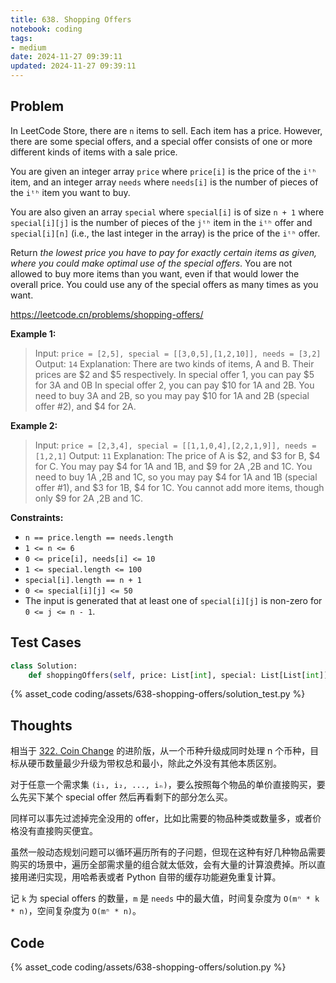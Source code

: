 ```yaml
---
title: 638. Shopping Offers
notebook: coding
tags:
- medium
date: 2024-11-27 09:39:11
updated: 2024-11-27 09:39:11
---
```

## Problem

In LeetCode Store, there are `n` items to sell. Each item has a price. However, there are some special offers, and a special offer consists of one or more different kinds of items with a sale price.

You are given an integer array `price` where `price[i]` is the price of the `iᵗʰ` item, and an integer array `needs` where `needs[i]` is the number of pieces of the `iᵗʰ` item you want to buy.

You are also given an array `special` where `special[i]` is of size `n + 1` where `special[i][j]` is the number of pieces of the `jᵗʰ` item in the `iᵗʰ` offer and `special[i][n]` (i.e., the last integer in the array) is the price of the `iᵗʰ` offer.

Return _the lowest price you have to pay for exactly certain items as given, where you could make optimal use of the special offers_. You are not allowed to buy more items than you want, even if that would lower the overall price. You could use any of the special offers as many times as you want.

<https://leetcode.cn/problems/shopping-offers/>

**Example 1:**

> Input: `price = [2,5], special = [[3,0,5],[1,2,10]], needs = [3,2]`
> Output: `14`
> Explanation: There are two kinds of items, A and B. Their prices are $2 and $5 respectively.
> In special offer 1, you can pay $5 for 3A and 0B
> In special offer 2, you can pay $10 for 1A and 2B.
> You need to buy 3A and 2B, so you may pay $10 for 1A and 2B (special offer #2), and $4 for 2A.

**Example 2:**

> Input: `price = [2,3,4], special = [[1,1,0,4],[2,2,1,9]], needs = [1,2,1]`
> Output: `11`
> Explanation: The price of A is $2, and $3 for B, $4 for C.
> You may pay $4 for 1A and 1B, and $9 for 2A ,2B and 1C.
> You need to buy 1A ,2B and 1C, so you may pay $4 for 1A and 1B (special offer #1), and $3 for 1B, $4 for 1C.
> You cannot add more items, though only $9 for 2A ,2B and 1C.

**Constraints:**

- `n == price.length == needs.length`
- `1 <= n <= 6`
- `0 <= price[i], needs[i] <= 10`
- `1 <= special.length <= 100`
- `special[i].length == n + 1`
- `0 <= special[i][j] <= 50`
- The input is generated that at least one of `special[i][j]` is non-zero for `0 <= j <= n - 1`.

## Test Cases

``` python
class Solution:
    def shoppingOffers(self, price: List[int], special: List[List[int]], needs: List[int]) -> int:
```

{% asset_code coding/assets/638-shopping-offers/solution_test.py %}

## Thoughts

相当于 [322. Coin Change](322-coin-change) 的进阶版，从一个币种升级成同时处理 n 个币种，目标从硬币数量最少升级为带权总和最小，除此之外没有其他本质区别。

对于任意一个需求集 `(i₁, i₂, ..., iₙ)`，要么按照每个物品的单价直接购买，要么先买下某个 special offer 然后再看剩下的部分怎么买。

同样可以事先过滤掉完全没用的 offer，比如比需要的物品种类或数量多，或者价格没有直接购买便宜。

虽然一般动态规划问题可以循环遍历所有的子问题，但现在这种有好几种物品需要购买的场景中，遍历全部需求量的组合就太低效，会有大量的计算浪费掉。所以直接用递归实现，用哈希表或者 Python 自带的缓存功能避免重复计算。

记 `k` 为 special offers 的数量，`m` 是 `needs` 中的最大值，时间复杂度为 `O(mⁿ * k * n)`，空间复杂度为 `O(mⁿ * n)`。

## Code

{% asset_code coding/assets/638-shopping-offers/solution.py %}
